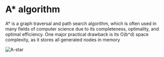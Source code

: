 # A* algorithm

A* is a graph traversal and path search algorithm, which is often used in many fields of computer science due to its completeness, optimality, and optimal efficiency. One major practical drawback is its O(b^d) space complexity, as it stores all generated nodes in memory


![A-star](A_star/img/astart.png)